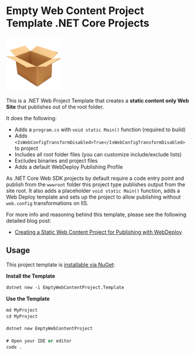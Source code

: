 # Empty Web Content Project Template .NET Core Projects
<img src="icon.png" width="150" />

This is a .NET Web Project Template that creates a **static content only Web Site** that publishes out of the root folder. 

It does the following:

* Adds a `program.cs` with `void static Main()` function (required to build)
* Adds `<IsWebConfigTransformDisabled>True</IsWebConfigTransformDisabled>` to project
* Includes all root folder files (you can customize include/exclude lists)
* Excludes binaries and project files
* Adds a default WebDeploy Publishing Profile

As .NET Core Web SDK projects by default require a code entry point and publish from the `wwwroot` folder this project type publishes output from the site root. It also adds a placeholder `void static Main()` function, adds a Web Deploy template and sets up the project to allow publishing without `web.config` transformations on IIS.

For more info and reasoning behind this template, please see the following detailed blog post:

* [Creating a Static Web Content Project for Publishing with WebDeploy](https://weblog.west-wind.com/posts/2022/Mar/03/Creating-a-Static-Web-Content-Project-for-Publishing-WebDeploy)

## Usage
This project template is [installable via NuGet](https://www.nuget.org/packages/EmptyWebContentProject.Template/):

**Install the Template**

```ps
dotnet new -i EmptyWebContentProject.Template
```

**Use the Template**

```ps
md MyProject
cd MyProject

dotnet new EmptyWebContentProject

# Open your IDE or editor
code . 
```
